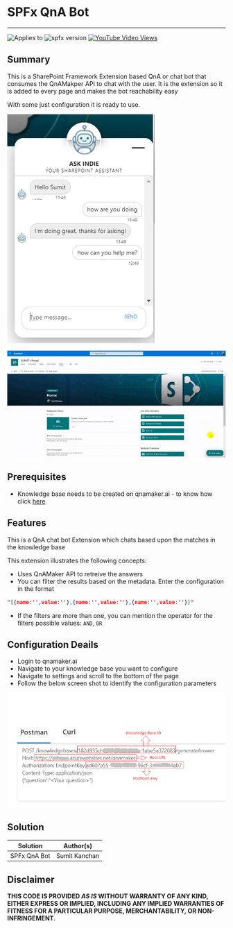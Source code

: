 # SPFx QnA Bot
-----
![Applies to](https://img.shields.io/badge/applies%20to-SharePoint%20Onlne-green)
![spfx version](https://img.shields.io/badge/spfx%20version-1.12.1-green)
[![YouTube Video Views](https://img.shields.io/youtube/views/-PnH0Gpu6H8?style=social)](https://www.youtube.com/watch?v=-PnH0Gpu6H8)

## Summary

This is a SharePoint Framework Extension based QnA or chat bot that consumes the QnAMakper API to chat with the user. It is the extension so it is added to every page and makes the bot reachability easy

With some just configuration it is ready to use.

![SPFx QnA Bot demo](./Images/SPFxBot.png)

![SPFx QnA Bot demo](./Images/SPFx-QnA-Bot.gif)


## Prerequisites

- Knowledge base needs to be created on qnamaker.ai - to know how click [here](https://docs.microsoft.com/en-us/azure/cognitive-services/QnAMaker/Quickstarts/create-publish-knowledge-base)



## Features

This is a QnA chat bot Extension which chats based upon the matches in the knowledge base

This extension illustrates the following concepts:

- Uses QnAMaker API to retreive the answers
- You can filter the results based on the metadata. Enter the configuration in the format 
```json
"[{name:'',value:''},{name:'',value:''},{name:'',value:''}]"
```

- If the filters are more than one, you can mention the operator for the filters possible values: `AND`, `OR`


## Configuration Deails
- Login to qnamaker.ai
- Navigate to your knowledge base you want to configure
- Navigate to settings and scroll to the bottom of the page
- Follow the below screen shot to identify the configuration parameters

![SPFx QnA Bot Configuration](./Images/SPFxQnaBot.png)


## Solution

| Solution     | Author(s)     |
|--------------|---------------|
| SPFx QnA Bot | Sumit Kanchan |



## Disclaimer

**THIS CODE IS PROVIDED *AS IS* WITHOUT WARRANTY OF ANY KIND, EITHER EXPRESS OR IMPLIED, INCLUDING ANY IMPLIED WARRANTIES OF FITNESS FOR A PARTICULAR PURPOSE, MERCHANTABILITY, OR NON-INFRINGEMENT.**




